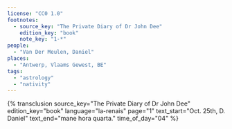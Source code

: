 ```yaml
---
license: "CC0 1.0"
footnotes:
  - source_key: "The Private Diary of Dr John Dee"
    edition_key: "book"
    note_key: "1-*"
people:
  - "Van Der Meulen, Daniel"
places:
  - "Antwerp, Vlaams Gewest, BE"
tags:
  - "astrology"
  - "nativity"
---
```

{% transclusion
  source_key="The Private Diary of Dr John Dee"
  edition_key="book"
  language="la-renais"
  page="1"
  text_start="Oct. 25th, D. Daniel"
  text_end="mane hora quarta."
  time_of_day="04"
%}
